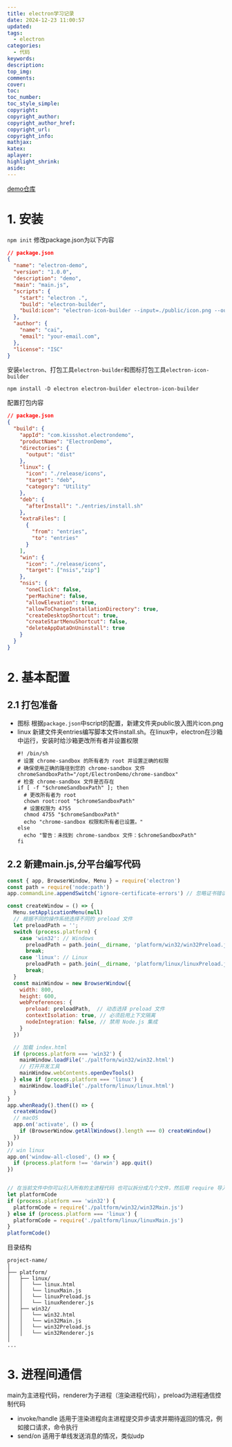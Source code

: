 ```yaml
---
title: electron学习记录
date: 2024-12-23 11:00:57
updated:
tags:
  - electron
categories:
  - 代码
keywords:
description:
top_img:
comments:
cover:
toc:
toc_number:
toc_style_simple:
copyright:
copyright_author:
copyright_author_href:
copyright_url:
copyright_info:
mathjax:
katex:
aplayer:
highlight_shrink:
aside:
---
```

[demo仓库](https://github.com/hearthitagi/electron-demo)
# 1. 安装
`npm init`
修改package.json为以下内容
```json
// package.json
{
  "name": "electron-demo",
  "version": "1.0.0",
  "description": "demo",
  "main": "main.js",
  "scripts": {
    "start": "electron .",
    "build": "electron-builder",
    "build:icon": "electron-icon-builder --input=./public/icon.png --output=release --flatten"
  },
  "author": {
    "name": "cai",
    "email": "your-email.com",
  },
  "license": "ISC"
}
```
安装`electron`、打包工具`electron-builder`和图标打包工具`electron-icon-builder`

`npm install -D electron electron-builder electron-icon-builder`

配置打包内容
```json
// package.json
{
  "build": {
    "appId": "com.kissshot.electrondemo",
    "productName": "ElectronDemo",
    "directories": {
      "output": "dist"
    },
    "linux": {
      "icon": "./release/icons",
      "target": "deb",
      "category": "Utility"
    },
    "deb": {
      "afterInstall": "./entries/install.sh"
    },
    "extraFiles": [
      {
        "from": "entries",
        "to": "entries"
      }
    ],
    "win": {
      "icon": "./release/icons",
      "target": ["nsis","zip"]
    },
    "nsis": {
      "oneClick": false,
      "perMachine": false,
      "allowElevation": true,
      "allowToChangeInstallationDirectory": true,
      "createDesktopShortcut": true,
      "createStartMenuShortcut": false,
      "deleteAppDataOnUninstall": true
    }
  }
}
```
# 2. 基本配置
## 2.1 打包准备
- 图标
  根据`package.json`中script的配置，新建文件夹public放入图片icon.png
- linux
  新建文件夹entries编写脚本文件install.sh。在linux中，electron在沙箱中运行，安装时给沙箱更改所有者并设置权限
    ```shell
    #! /bin/sh
    # 设置 chrome-sandbox 的所有者为 root 并设置正确的权限
    # 确保使用正确的路径到您的 chrome-sandbox 文件
    chromeSandboxPath="/opt/ElectronDemo/chrome-sandbox"
    # 检查 chrome-sandbox 文件是否存在
    if [ -f "$chromeSandboxPath" ]; then
      # 更改所有者为 root
      chown root:root "$chromeSandboxPath"
      # 设置权限为 4755
      chmod 4755 "$chromeSandboxPath"
      echo "chrome-sandbox 权限和所有者已设置。"
    else
      echo "警告：未找到 chrome-sandbox 文件：$chromeSandboxPath"
    fi
    ```
## 2.2 新建main.js,分平台编写代码
```javascript
const { app, BrowserWindow, Menu } = require('electron')
const path = require('node:path')
app.commandLine.appendSwitch('ignore-certificate-errors') // 忽略证书错误

const createWindow = () => {
  Menu.setApplicationMenu(null)
  // 根据不同的操作系统选择不同的 preload 文件
  let preloadPath = '';
  switch (process.platform) {
    case 'win32': // Windows
      preloadPath = path.join(__dirname, 'platform/win32/win32Preload.js');
      break;
    case 'linux': // Linux
      preloadPath = path.join(__dirname, 'platform/linux/linuxPreload.js');
      break;
  }
  const mainWindow = new BrowserWindow({
    width: 800,
    height: 600,
    webPreferences: {
      preload: preloadPath,  // 动态选择 preload 文件
      contextIsolation: true, // 必须启用上下文隔离
      nodeIntegration: false, // 禁用 Node.js 集成
    }
  })

  // 加载 index.html
  if (process.platform === 'win32') {
    mainWindow.loadFile('./paltform/win32/win32.html')
    // 打开开发工具
    mainWindow.webContents.openDevTools()
  } else if (process.platform === 'linux') {
    mainWindow.loadFile('./paltform/linux/linux.html')
  }
}
app.whenReady().then(() => {
  createWindow()
  // macOS
  app.on('activate', () => {
    if (BrowserWindow.getAllWindows().length === 0) createWindow()
  })
})
// win linux
app.on('window-all-closed', () => {
  if (process.platform !== 'darwin') app.quit()
})


// 在当前文件中你可以引入所有的主进程代码 也可以拆分成几个文件，然后用 require 导入。
let platformCode
if (process.platform === 'win32') {
  platformCode = require('./paltform/win32/win32Main.js')
} else if (process.platform === 'linux') {
  platformCode = require('./paltform/linux/linuxMain.js')
}
platformCode()
```
目录结构
```
project-name/
│
├── platform/
│   ├── linux/
│   │   └── linux.html
│   │   └── linuxMain.js
│   │   └── linuxPreload.js
│   │   └── linuxRenderer.js
│   ├── win32/
│   │   └── win32.html
│   │   └── win32Main.js
│   │   └── win32Preload.js
│   │   └── win32Renderer.js
│
...
```
# 3. 进程间通信
main为主进程代码，renderer为子进程（渲染进程代码），preload为进程通信控制代码
- invoke/handle
  适用于渲染进程向主进程提交异步请求并期待返回的情况，例如接口请求，命令执行
- send/on
  适用于单线发送消息的情况，类似udp